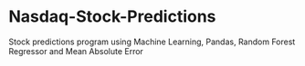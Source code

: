 # Nasdaq-Stock-Predictions
Stock predictions program using Machine Learning, Pandas, Random Forest Regressor and Mean Absolute Error
